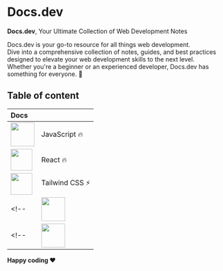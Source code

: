 # Docs.dev
**Docs.dev**, Your Ultimate Collection of Web Development Notes

Docs.dev is your go-to resource for all things web development.<br/>
Dive into a comprehensive collection of notes, guides, and best practices designed to elevate your web development skills to the next level.<br/>
Whether you're a beginner or an experienced developer, Docs.dev has something for everyone. 🤩


## Table of content
| Docs |  |
| :--- | :--- |
| <img src="https://github.com/Ninja-Vikash/web_assets/blob/main/icons_svg/JS.svg" height="55px"> | JavaScript 🔥 |
| <img src="https://github.com/Ninja-Vikash/web_assets/blob/main/icons_svg/REACTJS.svg" height="50px"> | React 🔥 |
| <img src="https://github.com/Ninja-Vikash/web_assets/blob/main/icons_svg/TAILWINDCSS.svg" height="50px"> | Tailwind CSS ⚡ |
<!-- | <img src="https://github.com/Ninja-Vikash/web_assets/blob/main/icons_svg/NODEJS.svg" height="55px"> | Node.js | -->
<!-- | <img src="https://github.com/Ninja-Vikash/web_assets/blob/main/icons_svg/EXPRESSJS.svg" height="55px"> | Express.js | -->

**Happy coding ❤️**
